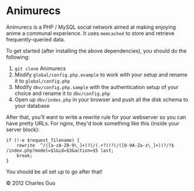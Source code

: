Animurecs
=========

Animurecs is a PHP / MySQL social network aimed at making enjoying anime a communal experience. It uses `memcached` to store and retrieve frequently-queried data.

To get started (after installing the above dependencies), you should do the following:

1. `git clone` Animurecs
2. Modify `global/config.php.example` to work with your setup and rename it to `global/config.php`
3. Modify `dbv/config.php.sample` with the authentication setup of your choice and rename it to `dbv/config.php`
4. Open up `dbv/index.php` in your browser and push all the disk schema to your database

After that, you'll want to write a rewrite rule for your webserver so you can have pretty URLs. For nginx, they'd look something like this (inside your server block):

    if (!-e $request_filename) {
        rewrite  ^/([a-zA-Z0-9\_]+)?(/(.+?))?(/([0-9A-Za-z\_]+))?/?$ /index.php?model=$1&id=$3&action=$5 last;
        break;
    }

You should be all set up to go after that!

&copy; 2012 Charles Guo